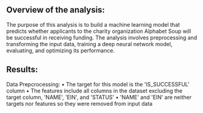 ## Overview of the analysis:
The purpose of this analysis is to build a machine learning model that predicts whether applicants to the charity organization Alphabet Soup will be successful in receiving funding. 
The analysis involves preprocessing and transforming the input data, training a deep neural network model, evaluating, and optimizing its performance.

## Results: 
Data Prepcrocessing:
• The target for this model is the 'IS_SUCCESSFUL' column
• The features include all columns in the dataset excluding the target column, 'NAME', 'EIN', and 'STATUS'
• 'NAME' and 'EIN' are neither targets nor features so they were removed from input data
